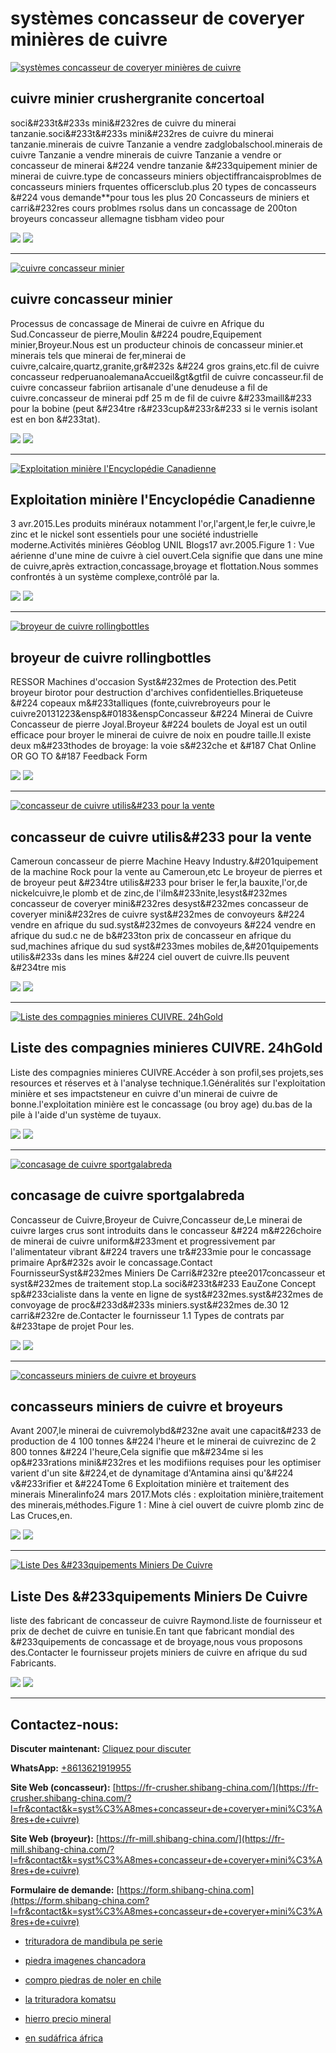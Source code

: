 # systèmes concasseur de coveryer minières de cuivre

<a href="https://swt.shibang-china.com/?l=fr&img&k=syst%C3%A8mes+concasseur+de+coveryer+mini%C3%A8res+de+cuivre" target="_blank">![systèmes concasseur de coveryer minières de cuivre](http://static.shibang-china.com/all-800x300/1267.jpg)</a>

## cuivre minier crushergranite concertoal
soci&#233t&#233s mini&#232res de cuivre du minerai tanzanie.soci&#233t&#233s mini&#232res de cuivre du minerai tanzanie.minerais de cuivre Tanzanie a vendre zadglobalschool.minerais de cuivre Tanzanie a vendre minerais de cuivre Tanzanie a vendre or concasseur de minerai &#224 vendre tanzanie &#233quipement minier de minerai de cuivre.type de concasseurs miniers objectiffrancaisproblmes de concasseurs miniers frquentes officersclub.plus 20 types de concasseurs &#224 vous demande**pour tous les plus 20 Concasseurs de miniers et carri&#232res cours problmes rsolus dans un concassage de 200ton broyeurs concasseur allemagne tisbham video pour


<a href="https://whatsapp.shibangsoft.com/WhatsApp.php" target="_blank" title="WhatsApp">![](http://static.shibang-china.com/icon/whatsapp.png)</a> <a href="https://swt.shibang-china.com/?l=fr&icon&k=syst%C3%A8mes+concasseur+de+coveryer+mini%C3%A8res+de+cuivre" target="_blank">![](http://static.shibang-china.com/icon/chat-fr.png)</a>

---

<a href="https://swt.shibang-china.com/?l=fr&img&k=syst%C3%A8mes+concasseur+de+coveryer+mini%C3%A8res+de+cuivre" target="_blank">![cuivre concasseur minier](http://static.shibang-china.com/all-800x300/841.jpg)</a>

## cuivre concasseur minier
Processus de concassage de Minerai de cuivre en Afrique du Sud.Concasseur de pierre,Moulin &#224 poudre,Equipement minier,Broyeur.Nous est un producteur chinois de concasseur minier.et minerais tels que minerai de fer,minerai de cuivre,calcaire,quartz,granite,gr&#232s &#224 gros grains,etc.fil de cuivre concasseur redperuanoalemanaAccueil&gt&gtfil de cuivre concasseur.fil de cuivre concasseur fabriion artisanale d'une denudeuse a fil de cuivre.concasseur de minerai pdf 25 m de fil de cuivre &#233maill&#233 pour la bobine (peut &#234tre r&#233cup&#233r&#233 si le vernis isolant est en bon &#233tat).


<a href="https://whatsapp.shibangsoft.com/WhatsApp.php" target="_blank" title="WhatsApp">![](http://static.shibang-china.com/icon/whatsapp.png)</a> <a href="https://swt.shibang-china.com/?l=fr&icon&k=syst%C3%A8mes+concasseur+de+coveryer+mini%C3%A8res+de+cuivre" target="_blank">![](http://static.shibang-china.com/icon/chat-fr.png)</a>

---

<a href="https://swt.shibang-china.com/?l=fr&img&k=syst%C3%A8mes+concasseur+de+coveryer+mini%C3%A8res+de+cuivre" target="_blank">![Exploitation minière l&#39;Encyclopédie Canadienne](http://static.shibang-china.com/all-800x300/1335.jpg)</a>

## Exploitation minière l&#39;Encyclopédie Canadienne
3 avr.2015.Les produits minéraux notamment l&#39;or,l&#39;argent,le fer,le cuivre,le zinc et le nickel sont essentiels pour une société industrielle moderne.Activités minières Géoblog UNIL Blogs17 avr.2005.Figure 1 : Vue aérienne d&#39;une mine de cuivre à ciel ouvert.Cela signifie que dans une mine de cuivre,après extraction,concassage,broyage et flottation.Nous sommes confrontés à un système complexe,contrôlé par la.


<a href="https://whatsapp.shibangsoft.com/WhatsApp.php" target="_blank" title="WhatsApp">![](http://static.shibang-china.com/icon/whatsapp.png)</a> <a href="https://swt.shibang-china.com/?l=fr&icon&k=syst%C3%A8mes+concasseur+de+coveryer+mini%C3%A8res+de+cuivre" target="_blank">![](http://static.shibang-china.com/icon/chat-fr.png)</a>

---

<a href="https://swt.shibang-china.com/?l=fr&img&k=syst%C3%A8mes+concasseur+de+coveryer+mini%C3%A8res+de+cuivre" target="_blank">![broyeur de cuivre rollingbottles](http://static.shibang-china.com/all-800x300/618.jpg)</a>

## broyeur de cuivre rollingbottles
RESSOR Machines d'occasion Syst&#232mes de Protection des.Petit broyeur birotor pour destruction d'archives confidentielles.Briqueteuse &#224 copeaux m&#233talliques (fonte,cuivrebroyeurs pour le cuivre20131223&ensp&#0183&enspConcasseur &#224 Minerai de Cuivre Concasseur de pierre Joyal.Broyeur &#224 boulets de Joyal est un outil efficace pour broyer le minerai de cuivre de noix en poudre taille.Il existe deux m&#233thodes de broyage: la voie s&#232che et &#187 Chat Online OR GO TO &#187 Feedback Form


<a href="https://whatsapp.shibangsoft.com/WhatsApp.php" target="_blank" title="WhatsApp">![](http://static.shibang-china.com/icon/whatsapp.png)</a> <a href="https://swt.shibang-china.com/?l=fr&icon&k=syst%C3%A8mes+concasseur+de+coveryer+mini%C3%A8res+de+cuivre" target="_blank">![](http://static.shibang-china.com/icon/chat-fr.png)</a>

---

<a href="https://swt.shibang-china.com/?l=fr&img&k=syst%C3%A8mes+concasseur+de+coveryer+mini%C3%A8res+de+cuivre" target="_blank">![concasseur de cuivre utilis&#233 pour la vente](http://static.shibang-china.com/all-800x300/474.jpg)</a>

## concasseur de cuivre utilis&#233 pour la vente
Cameroun concasseur de pierre Machine Heavy Industry.&#201quipement de la machine Rock pour la vente au Cameroun,etc Le broyeur de pierres et de broyeur peut &#234tre utilis&#233 pour briser le fer,la bauxite,l'or,de nickelcuivre,le plomb et de zinc,de l'ilm&#233nite,lesyst&#232mes concasseur de coveryer mini&#232res desyst&#232mes concasseur de coveryer mini&#232res de cuivre syst&#232mes de convoyeurs &#224 vendre en afrique du sud.syst&#232mes de convoyeurs &#224 vendre en afrique du sud.c ne de b&#233ton prix de concasseur en afrique du sud,machines afrique du sud syst&#233mes mobiles de,&#201quipements utilis&#233s dans les mines &#224 ciel ouvert de cuivre.Ils peuvent &#234tre mis


<a href="https://whatsapp.shibangsoft.com/WhatsApp.php" target="_blank" title="WhatsApp">![](http://static.shibang-china.com/icon/whatsapp.png)</a> <a href="https://swt.shibang-china.com/?l=fr&icon&k=syst%C3%A8mes+concasseur+de+coveryer+mini%C3%A8res+de+cuivre" target="_blank">![](http://static.shibang-china.com/icon/chat-fr.png)</a>

---

<a href="https://swt.shibang-china.com/?l=fr&img&k=syst%C3%A8mes+concasseur+de+coveryer+mini%C3%A8res+de+cuivre" target="_blank">![Liste des compagnies minieres CUIVRE. 24hGold](http://static.shibang-china.com/all-800x300/394.jpg)</a>

## Liste des compagnies minieres CUIVRE. 24hGold
Liste des compagnies minieres CUIVRE.Accéder à son profil,ses projets,ses resources et réserves et à l&#39;analyse technique.1.Généralités sur l&#39;exploitation minière et ses impactsteneur en cuivre d&#39;un minerai de cuivre de bonne.l&#39;exploitation minière est le concassage (ou broy age) du.bas de la pile à l&#39;aide d&#39;un système de tuyaux.


<a href="https://whatsapp.shibangsoft.com/WhatsApp.php" target="_blank" title="WhatsApp">![](http://static.shibang-china.com/icon/whatsapp.png)</a> <a href="https://swt.shibang-china.com/?l=fr&icon&k=syst%C3%A8mes+concasseur+de+coveryer+mini%C3%A8res+de+cuivre" target="_blank">![](http://static.shibang-china.com/icon/chat-fr.png)</a>

---

<a href="https://swt.shibang-china.com/?l=fr&img&k=syst%C3%A8mes+concasseur+de+coveryer+mini%C3%A8res+de+cuivre" target="_blank">![concasage de cuivre sportgalabreda](http://static.shibang-china.com/all-800x300/622.jpg)</a>

## concasage de cuivre sportgalabreda
Concasseur de Cuivre,Broyeur de Cuivre,Concasseur de,Le minerai de cuivre larges crus sont introduits dans le concasseur &#224 m&#226choire de minerai de cuivre uniform&#233ment et progressivement par l'alimentateur vibrant &#224 travers une tr&#233mie pour le concassage primaire Apr&#232s avoir le concassage.Contact FournisseurSyst&#232mes Miniers De Carri&#232re ptee2017concasseur et syst&#232mes de traitement stop.La soci&#233t&#233 EauZone Concept sp&#233cialiste dans la vente en ligne de syst&#232mes.syst&#232mes de convoyage de proc&#233d&#233s miniers.syst&#232mes de.30 12 carri&#232re de.Contacter le fournisseur 1.1 Types de contrats par &#233tape de projet Pour les.


<a href="https://whatsapp.shibangsoft.com/WhatsApp.php" target="_blank" title="WhatsApp">![](http://static.shibang-china.com/icon/whatsapp.png)</a> <a href="https://swt.shibang-china.com/?l=fr&icon&k=syst%C3%A8mes+concasseur+de+coveryer+mini%C3%A8res+de+cuivre" target="_blank">![](http://static.shibang-china.com/icon/chat-fr.png)</a>

---

<a href="https://swt.shibang-china.com/?l=fr&img&k=syst%C3%A8mes+concasseur+de+coveryer+mini%C3%A8res+de+cuivre" target="_blank">![concasseurs miniers de cuivre et broyeurs](http://static.shibang-china.com/all-800x300/1375.jpg)</a>

## concasseurs miniers de cuivre et broyeurs
Avant 2007,le minerai de cuivremolybd&#232ne avait une capacit&#233 de production de 4 100 tonnes &#224 l'heure et le minerai de cuivrezinc de 2 800 tonnes &#224 l'heure,Cela signifie que m&#234me si les op&#233rations mini&#232res et les modifiions requises pour les optimiser varient d'un site &#224,et de dynamitage d'Antamina ainsi qu'&#224 v&#233rifier et &#224Tome 6 Exploitation minière et traitement des minerais Mineralinfo24 mars 2017.Mots clés : exploitation minière,traitement des minerais,méthodes.Figure 1 : Mine à ciel ouvert de cuivre plomb zinc de Las Cruces,en.


<a href="https://whatsapp.shibangsoft.com/WhatsApp.php" target="_blank" title="WhatsApp">![](http://static.shibang-china.com/icon/whatsapp.png)</a> <a href="https://swt.shibang-china.com/?l=fr&icon&k=syst%C3%A8mes+concasseur+de+coveryer+mini%C3%A8res+de+cuivre" target="_blank">![](http://static.shibang-china.com/icon/chat-fr.png)</a>

---

<a href="https://swt.shibang-china.com/?l=fr&img&k=syst%C3%A8mes+concasseur+de+coveryer+mini%C3%A8res+de+cuivre" target="_blank">![Liste Des &#233quipements Miniers De Cuivre](http://static.shibang-china.com/all-800x300/658.jpg)</a>

## Liste Des &#233quipements Miniers De Cuivre
liste des fabricant de concasseur de cuivre Raymond.liste de fournisseur et prix de dechet de cuivre en tunisie.En tant que fabricant mondial des &#233quipements de concassage et de broyage,nous vous proposons des.Contacter le fournisseur projets miniers de cuivre en afrique du sud Fabricants.

<a href="https://whatsapp.shibangsoft.com/WhatsApp.php" target="_blank" title="WhatsApp">![](http://static.shibang-china.com/icon/whatsapp.png)</a> <a href="https://swt.shibang-china.com/?l=fr&icon&k=syst%C3%A8mes+concasseur+de+coveryer+mini%C3%A8res+de+cuivre" target="_blank">![](http://static.shibang-china.com/icon/chat-fr.png)</a>

---
## Contactez-nous:

**Discuter maintenant:** [Cliquez pour discuter](https://swt.shibang-china.com?l=fr&contact&k=syst%C3%A8mes+concasseur+de+coveryer+mini%C3%A8res+de+cuivre)

**WhatsApp:**  [+8613621919955](https://whatsapp.shibangsoft.com/WhatsApp.php)

**Site Web (concasseur):** [https://fr-crusher.shibang-china.com/](https://fr-crusher.shibang-china.com/?l=fr&contact&k=syst%C3%A8mes+concasseur+de+coveryer+mini%C3%A8res+de+cuivre)

**Site Web (broyeur):** [https://fr-mill.shibang-china.com/](https://fr-mill.shibang-china.com/?l=fr&contact&k=syst%C3%A8mes+concasseur+de+coveryer+mini%C3%A8res+de+cuivre)

**Formulaire de demande:** [https://form.shibang-china.com](https://form.shibang-china.com?l=fr&contact&k=syst%C3%A8mes+concasseur+de+coveryer+mini%C3%A8res+de+cuivre)

* [trituradora de mandibula pe serie](../63/trituradora%20de%20mandibula%20pe%20serie.md)

* [piedra imagenes chancadora](../64/piedra%20imagenes%20chancadora.md)

* [compro piedras de noler en chile](../62/compro%20piedras%20de%20noler%20en%20chile.md)

* [la trituradora komatsu](../62/la%20trituradora%20komatsu.md)

* [hierro precio mineral](../62/hierro%20precio%20mineral.md)

* [en sudáfrica áfrica](../63/en%20sud%C3%A1frica%20%C3%A1frica.md)
